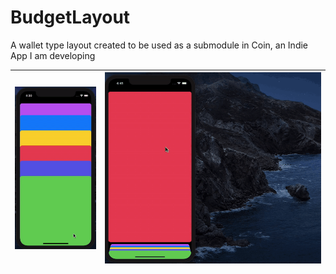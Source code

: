 # BudgetLayout

A wallet type layout created to be used as a submodule in Coin, an Indie App I am developing

<img src="https://github.com/eshwavin/BudgetLayout/blob/master/Gifs/c1.gif">| <img src="https://github.com/eshwavin/BudgetLayout/blob/master/Gifs/c2.gif">
--------------| ---------------|
